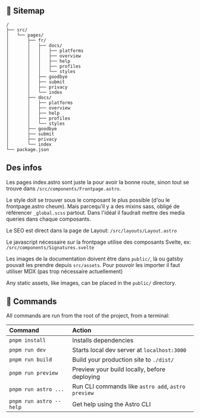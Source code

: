 ## 🚀 Sitemap

```
/
├── src/
│   └── pages/
│       ├── fr/
│       │   ├── docs/
│       │   │   ├── platforms
│       │   │   ├── overview
│       │   │   ├── help
│       │   │   ├── profiles
│       │   │   └── styles
│       │   ├── goodbye
│       │   ├── submit
│       │   ├── privacy
│       │   └── index
│       ├── docs/
│       │   ├── platforms
│       │   ├── overview
│       │   ├── help
│       │   ├── profiles
│       │   └── styles
│       ├── goodbye
│       ├── submit
│       ├── privacy
│       └── index
└── package.json
```

## Des infos

Les pages index.astro sont juste la pour avoir la bonne route, sinon tout se trouve dans `/src/components/Frontpage.astro`.

Le style doit se trouver sous le composant le plus possible (d'ou le frontpage.astro cheum). Mais parcequ'il y a des mixins sass, obligé de référencer `_global.scss` partout. Dans l'idéal il faudrait mettre des media queries dans chaque composants.

Le SEO est direct dans la page de Layout: `/src/layouts/Layout.astro`

Le javascript nécessaire sur la frontpage utilise des composants Svelte, ex: `/src/components/Signatures.svelte`

Les images de la documentation doivent être dans `public/`, là ou gatsby pouvait les prendre depuis `src/assets`. Pour pouvoir les importer il faut utiliser MDX (pas trop nécessaire actuellement)

Any static assets, like images, can be placed in the `public/` directory.

## 🧞 Commands

All commands are run from the root of the project, from a terminal:

| Command                 | Action                                             |
| :---------------------- | :------------------------------------------------- |
| `pnpm install`          | Installs dependencies                              |
| `pnpm run dev`          | Starts local dev server at `localhost:3000`        |
| `pnpm run build`        | Build your production site to `./dist/`            |
| `pnpm run preview`      | Preview your build locally, before deploying       |
| `pnpm run astro ...`    | Run CLI commands like `astro add`, `astro preview` |
| `pnpm run astro --help` | Get help using the Astro CLI                       |
